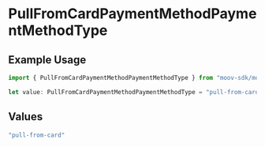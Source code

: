 # PullFromCardPaymentMethodPaymentMethodType

## Example Usage

```typescript
import { PullFromCardPaymentMethodPaymentMethodType } from "moov-sdk/models/components";

let value: PullFromCardPaymentMethodPaymentMethodType = "pull-from-card";
```

## Values

```typescript
"pull-from-card"
```